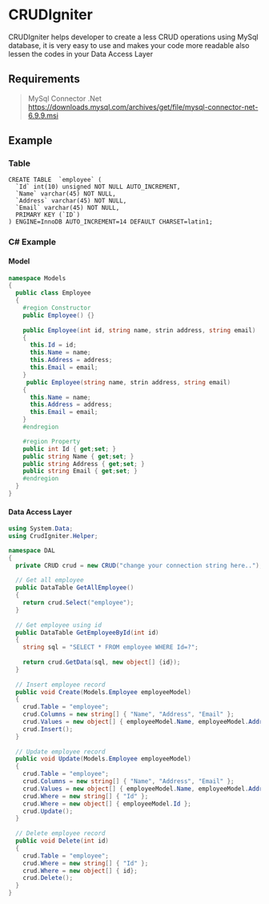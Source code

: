 # CRUDIgniter
CRUDIgniter helps developer to create a less CRUD operations using MySql database, it is very easy to use and makes your code more readable also lessen the codes in your Data Access Layer

## Requirements 
> MySql Connector .Net https://downloads.mysql.com/archives/get/file/mysql-connector-net-6.9.9.msi

## Example

### Table
```MySql
CREATE TABLE  `employee` (
  `Id` int(10) unsigned NOT NULL AUTO_INCREMENT,
  `Name` varchar(45) NOT NULL,
  `Address` varchar(45) NOT NULL,
  `Email` varchar(45) NOT NULL,
  PRIMARY KEY (`ID`)
) ENGINE=InnoDB AUTO_INCREMENT=14 DEFAULT CHARSET=latin1;
```

### C# Example

#### Model
```C#
namespace Models 
{
  public class Employee 
  {
    #region Constructor
    public Employee() {}
    
    public Employee(int id, string name, strin address, string email) 
    {
      this.Id = id;
      this.Name = name;
      this.Address = address;
      this.Email = email;
    }
     public Employee(string name, strin address, string email) 
    {
      this.Name = name;
      this.Address = address;
      this.Email = email;
    }
    #endregion

    #region Property
    public int Id { get;set; }
    public string Name { get;set; }
    public string Address { get;set; }
    public string Email { get;set; }
    #endregion
  }
}
```

#### Data Access Layer
```C#
using System.Data;
using CrudIgniter.Helper;

namespace DAL 
{
  private CRUD crud = new CRUD("change your connection string here..");
  
  // Get all employee
  public DataTable GetAllEmployee()
  {
    return crud.Select("employee");
  }
  
  // Get employee using id
  public DataTable GetEmployeeById(int id)
  {
    string sql = "SELECT * FROM employee WHERE Id=?";
    
    return crud.GetData(sql, new object[] {id});
  }
  
  // Insert employee record
  public void Create(Models.Employee employeeModel)
  {
    crud.Table = "employee";
    crud.Columns = new string[] { "Name", "Address", "Email" };
    crud.Values = new object[] { employeeModel.Name, employeeModel.Address, employeeModel.Email };
    crud.Insert();
  }
  
  // Update employee record
  public void Update(Models.Employee employeeModel)
  {
    crud.Table = "employee";
    crud.Columns = new string[] { "Name", "Address", "Email" };
    crud.Values = new object[] { employeeModel.Name, employeeModel.Address, employeeModel.Email };
    crud.Where = new string[] { "Id" };
    crud.Where = new object[] { employeeModel.Id };
    crud.Update();
  }
  
  // Delete employee record
  public void Delete(int id)
  {
    crud.Table = "employee";
    crud.Where = new string[] { "Id" };
    crud.Where = new object[] { id};
    crud.Delete();
  }
}
```


